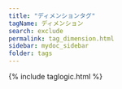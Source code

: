 ```yaml
---
title: "ディメンションタグ"
tagName: ディメンション
search: exclude
permalink: tag_dimension.html
sidebar: mydoc_sidebar
folder: tags
---
```

{% include taglogic.html %}
